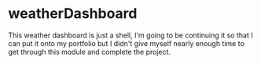 # weatherDashboard

This weather dashboard is just a shell, I'm going to be continuing it so that I can put it onto my portfolio but I didn't give myself nearly enough time to get through this module and complete the project.

